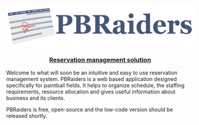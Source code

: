 <p align="center">
  <a href="https://www.pbraiders.com/">
    <img src="logo-2244x468.png" height="112" width="538">
    <h3 align="center">Reservation management solution</h3>
  </a>
</p>

Welcome to what will soon be an intuitive and easy to use reservation management system. PBRaiders is a web based application designed specifically for paintball fields. It helps to organize schedule, the staffing requirements, resource allocation and gives useful information about business and its clients.

PBRaiders is free, open-source and the low-code version should be released shortly.
